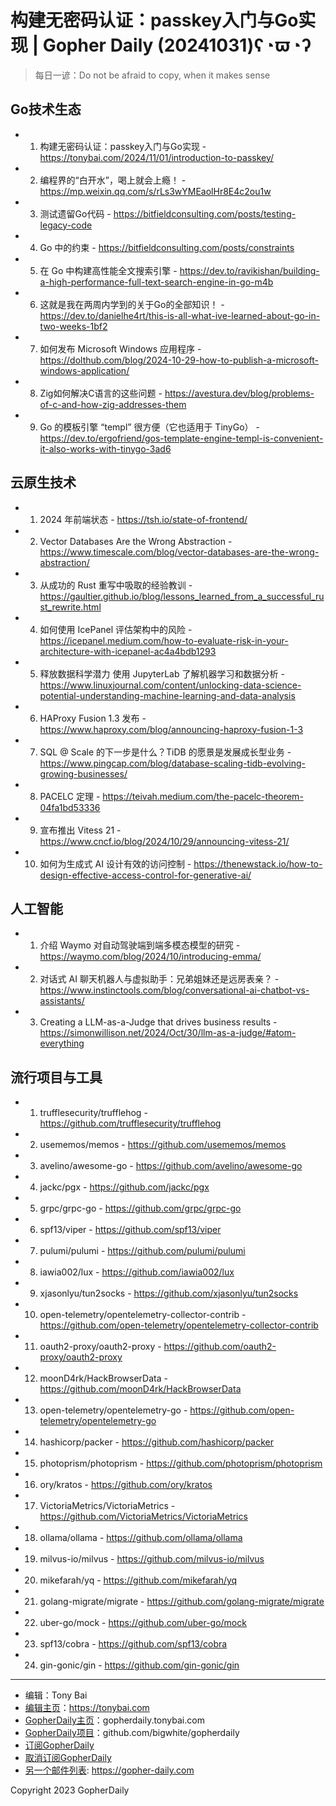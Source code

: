 # 构建无密码认证：passkey入门与Go实现 | Gopher Daily (20241031)ʕ◔ϖ◔ʔ

>每日一谚：Do not be afraid to copy, when it makes sense

## Go技术生态


- 1. 构建无密码认证：passkey入门与Go实现 - https://tonybai.com/2024/11/01/introduction-to-passkey/

- 2. 编程界的“白开水”，喝上就会上瘾！ - https://mp.weixin.qq.com/s/rLs3wYMEaolHr8E4c2ou1w

- 3. 测试遗留Go代码 - https://bitfieldconsulting.com/posts/testing-legacy-code

- 4. Go 中的约束 - https://bitfieldconsulting.com/posts/constraints

- 5. 在 Go 中构建高性能全文搜索引擎 - https://dev.to/ravikishan/building-a-high-performance-full-text-search-engine-in-go-m4b

- 6. 这就是我在两周内学到的关于Go的全部知识！ - https://dev.to/danielhe4rt/this-is-all-what-ive-learned-about-go-in-two-weeks-1bf2

- 7. 如何发布 Microsoft Windows 应用程序 - https://dolthub.com/blog/2024-10-29-how-to-publish-a-microsoft-windows-application/

- 8. Zig如何解决C语言的这些问题 - https://avestura.dev/blog/problems-of-c-and-how-zig-addresses-them

- 9. Go 的模板引擎 “templ” 很方便（它也适用于 TinyGo） - https://dev.to/ergofriend/gos-template-engine-templ-is-convenient-it-also-works-with-tinygo-3ad6


## 云原生技术


- 1. 2024 年前端状态 - https://tsh.io/state-of-frontend/

- 2. Vector Databases Are the Wrong Abstraction - https://www.timescale.com/blog/vector-databases-are-the-wrong-abstraction/

- 3. 从成功的 Rust 重写中吸取的经验教训 - https://gaultier.github.io/blog/lessons_learned_from_a_successful_rust_rewrite.html

- 4. 如何使用 IcePanel 评估架构中的风险 - https://icepanel.medium.com/how-to-evaluate-risk-in-your-architecture-with-icepanel-ac4a4bdb1293

- 5. 释放数据科学潜力 使用 JupyterLab 了解机器学习和数据分析 - https://www.linuxjournal.com/content/unlocking-data-science-potential-understanding-machine-learning-and-data-analysis

- 6. HAProxy Fusion 1.3 发布 - https://www.haproxy.com/blog/announcing-haproxy-fusion-1-3

- 7. SQL @ Scale 的下一步是什么？TiDB 的愿景是发展成长型业务 - https://www.pingcap.com/blog/database-scaling-tidb-evolving-growing-businesses/

- 8. PACELC 定理 - https://teivah.medium.com/the-pacelc-theorem-04fa1bd53336

- 9. 宣布推出 Vitess 21 - https://www.cncf.io/blog/2024/10/29/announcing-vitess-21/

- 10. 如何为生成式 AI 设计有效的访问控制 - https://thenewstack.io/how-to-design-effective-access-control-for-generative-ai/


## 人工智能


- 1. 介绍 Waymo 对自动驾驶端到端多模态模型的研究 - https://waymo.com/blog/2024/10/introducing-emma/

- 2. 对话式 AI 聊天机器人与虚拟助手：兄弟姐妹还是远房表亲？ - https://www.instinctools.com/blog/conversational-ai-chatbot-vs-assistants/

- 3. Creating a LLM-as-a-Judge that drives business results - https://simonwillison.net/2024/Oct/30/llm-as-a-judge/#atom-everything


## 流行项目与工具


- 1. trufflesecurity/trufflehog - https://github.com/trufflesecurity/trufflehog

- 2. usememos/memos - https://github.com/usememos/memos

- 3. avelino/awesome-go - https://github.com/avelino/awesome-go

- 4. jackc/pgx - https://github.com/jackc/pgx

- 5. grpc/grpc-go - https://github.com/grpc/grpc-go

- 6. spf13/viper - https://github.com/spf13/viper

- 7. pulumi/pulumi - https://github.com/pulumi/pulumi

- 8. iawia002/lux - https://github.com/iawia002/lux

- 9. xjasonlyu/tun2socks - https://github.com/xjasonlyu/tun2socks

- 10. open-telemetry/opentelemetry-collector-contrib - https://github.com/open-telemetry/opentelemetry-collector-contrib

- 11. oauth2-proxy/oauth2-proxy - https://github.com/oauth2-proxy/oauth2-proxy

- 12. moonD4rk/HackBrowserData - https://github.com/moonD4rk/HackBrowserData

- 13. open-telemetry/opentelemetry-go - https://github.com/open-telemetry/opentelemetry-go

- 14. hashicorp/packer - https://github.com/hashicorp/packer

- 15. photoprism/photoprism - https://github.com/photoprism/photoprism

- 16. ory/kratos - https://github.com/ory/kratos

- 17. VictoriaMetrics/VictoriaMetrics - https://github.com/VictoriaMetrics/VictoriaMetrics

- 18. ollama/ollama - https://github.com/ollama/ollama

- 19. milvus-io/milvus - https://github.com/milvus-io/milvus

- 20. mikefarah/yq - https://github.com/mikefarah/yq

- 21. golang-migrate/migrate - https://github.com/golang-migrate/migrate

- 22. uber-go/mock - https://github.com/uber-go/mock

- 23. spf13/cobra - https://github.com/spf13/cobra

- 24. gin-gonic/gin - https://github.com/gin-gonic/gin


----

- 编辑：Tony Bai
- [编辑主页](https://tonybai.com)：https://tonybai.com
- [GopherDaily主页](https://gopherdaily.tonybai.com)：gopherdaily.tonybai.com
- [GopherDaily项目](https://github.com/bigwhite/gopherdaily)：github.com/bigwhite/gopherdaily
- [订阅GopherDaily](https://gopherdaily.tonybai.com/subscribe)
- [取消订阅GopherDaily](https://gopherdaily.tonybai.com/unsubscribe)
- [另一个邮件列表](https://gopher-daily.com): https://gopher-daily.com

Copyright 2023 GopherDaily
